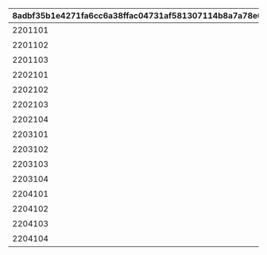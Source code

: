 |8adbf35b1e4271fa6cc6a38ffac04731af581307114b8a7a78e69d5d64afdf24|f03bc3c1883a7fa88576217df7ed8235a6d3951e304eafc5010823407b8d04d1|f6ab3206c5cda34bc1cd5e89dad7a0e9d608d52013b5b1f1eb6b9c7b3981a773|41f475cc033d75db9e9a5472fc8db92b57e08a8f654ad19c0f9c7a2db908e3be|12f95f491f9ea295c90f0a8c45e92cddb7d35ca08d4f0f83d5bbe9d8a9aa4c2d|9baa27f5d00e663ccdfacb8578078c771e8c957e9972b8a0d098e1b4925ed7ec|0675c96dadf3de619e2988199dfd0675d931f67dd67fb0c205e18f8d9b5dc5ce|dfd38423eca09f0c9fd81f789d735c2740465bd8729717befc558656654449a9|9c3148a2b01646d920c82a70419a701ba4142550dd43c94728ac0ad0c7a23aba|3379128d85a8160a448dbff3ca68e5e1cb31e8b956e79bcd358261cc7f151d75|3950ad4d813ab85837dc298fc6f4f8844bddf3b01cd2fb642a8b9032a471020e|4c05d30b6c7ed5a055c6820fc8fee67f94970d93651429c4e6674cdda735c3f2|c565753a4743735941b208b8b96402641957248e9e41cfe72d378d23881bc514|4e6574e8f511096a31a8cb64ad522715af9c37381a57405628ff681d01b2ebb8|df9fa1e0351b294826787bf9d6d9a8616a646c6736ddb34e936e1b17e61a4076|e6767df3575c08eef40ae02d986c863235739d30a6f4dcef4278d57c00b5ee6d|000beb0be44483e394636d3a89063e5ca1638d25929f99247838d311c4ac8346|8c282ae9c656c69e1837d8cd34841aaeba8cc2c0f42b53455fe9df76bcf8a768|52d2797c2ae80b578ba255d2d4f6a688cccc5351f7c1e942b327336e1880df5c|688d1b2a01e2217cd6ce4c13656f10408622d25469ea48a391276ec96a5eae70|
| --- | --- | --- | --- | --- | --- | --- | --- | --- | --- | --- | --- | --- | --- | --- | --- | --- | --- | --- | --- |
|2201101|8|支线剧情Ⅰ|黑社会公会，前往背面世界|5|2201008|15063001|0|1|8|91002|20|0|0|0|0|0|0|2025/3/14 11:00:00|2099/12/31 23:59:59|
|2201102|8|支线剧情Ⅱ|锻炼起来吧！ 幻变少女|5|2201008|15063002|0|1|8|91002|20|0|0|0|0|0|0|2025/3/14 11:00:00|2099/12/31 23:59:59|
|2201103|8|支线剧情Ⅲ|在奇怪的国家参观学习|5|2201008|15063003|0|1|8|91002|20|0|0|0|0|0|0|2025/3/14 11:00:00|2099/12/31 23:59:59|
|2202101|8|支线剧情Ⅳ|推挤公主！|5|2202003|15063005|0|1|8|91002|20|0|0|0|0|0|0|2025/04/08 11:00:00|2099/12/31 23:59:59|
|2202102|8|支线剧情Ⅴ|布丁幽灵和点心城堡|5|2202003|15063006|0|1|8|91002|20|0|0|0|0|0|0|2025/04/08 11:00:00|2099/12/31 23:59:59|
|2202103|8|支线剧情Ⅵ|龙中女仆|5|2202006|15064001|0|1|8|91002|20|0|0|0|0|0|0|2025/04/23 11:00:00|2099/12/31 23:59:59|
|2202104|8|支线剧情Ⅶ|尝尝鲷鱼烧吧！|5|2202006|15064002|0|1|8|91002|20|0|0|0|0|0|0|2025/04/23 11:00:00|2099/12/31 23:59:59|
|2203101|8|支线剧情Ⅷ|机械人族和骑士先生|5|2203003|15064004|0|1|8|91002|20|0|0|0|0|0|0|2025/04/30 11:00:00|2099/12/31 23:59:59|
|2203102|8|支线剧情Ⅸ|欢乐郊游♪|5|2203003|15064005|0|1|8|91002|20|0|0|0|0|0|0|2025/04/30 11:00:00|2099/12/31 23:59:59|
|2203103|8|支线剧情Ⅹ|爆发！？妹妹大战|5|2203006|15065001|0|1|8|91002|20|0|0|0|0|0|0|2025/05/15 11:00:00|2099/12/31 23:59:59|
|2203104|8|支线剧情Ⅺ|毛茸茸的恋爱之路是草莓味|5|2203006|15065002|0|1|8|91002|20|0|0|0|0|0|0|2025/05/15 11:00:00|2099/12/31 23:59:59|
|2204101|8|支线剧情Ⅻ|魔法少女和蘑菇之乱|5|2204001|15065004|0|1|8|91002|20|0|0|0|0|0|0|2025/06/14 11:00:00|2099/12/31 23:59:59|
|2204102|8|支线剧情ⅩⅢ|“背面”的吞拿鱼|5|2204002|15065005|0|1|8|91002|20|0|0|0|0|0|0|2025/06/14 11:00:00|2099/12/31 23:59:59|
|2204103|8|支线剧情ⅩⅣ|闪耀的石头和商人之魂|5|2204005|15066001|0|1|8|91002|20|0|0|0|0|0|0|2025/06/30 11:00:00|2099/12/31 23:59:59|
|2204104|8|支线剧情ⅩⅤ|公主·泡澡时间|5|2204005|15066002|0|1|8|91002|20|0|0|0|0|0|0|2025/06/30 11:00:00|2099/12/31 23:59:59|